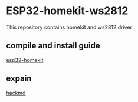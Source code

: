 # ESP32-homekit-ws2812

This repository contains homekit and ws2812 driver

## compile and install guide

[esp32-homekit](https://github.com/espressif/esp-apple-homekit-adk)

## expain

[hackmd](https://hackmd.io/hv_N_z3KSpWupW4E0z5_Bg)
